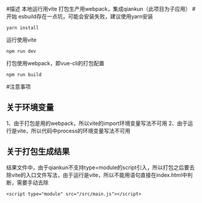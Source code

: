 #描述
本地运行用vite 打包生产用webpack，集成qiankun（此项目为子应用）
#开始
esbuild存在一点坑，可能会安装失败，建议使用yarn安装
```
yarn install
```
运行使用vite
```
npm run dev
```
打包使用webpack，即vue-cli的打包配置
```
npm run build
```
#注意事项
## 关于环境变量
1、由于打包是用的webpack，所以vite的import环境变量写法不可用
2、由于运行是vite，所以代码中process的环境变量写法不可用
## 关于打包生成结果
结果文件中，由于qiankun不支持type=module的script引入，所以打包之后要去除vite的入口文件写法，由于运行是vite，所以不能用语句直接在index.html中判断，需要手动去除
```
<script type="module" src="/src/main.js"></script>
```
